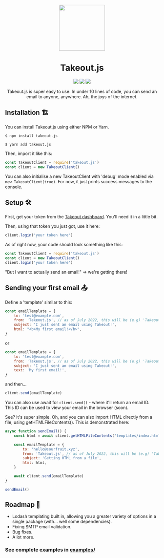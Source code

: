 <p align='center'><img src="https://i.ibb.co/s9kq3V0/takeout.png" height="150px"/></p>
<h1 align='center'>Takeout.js</h1>

<p align='center'>
    <img display="inline-block" src="https://img.shields.io/npm/v/takeout.js?style=for-the-badge" /> <img display="inline-block"  src="https://img.shields.io/bundlephobia/minzip/takeout.js?style=for-the-badge" /> <img display="inline-block" src="https://img.shields.io/badge/Made%20with-JavaScript-yellow?style=for-the-badge" />
</p>
<p align='center'>Takeout.js is super easy to use. In under 10 lines of code, you can send an email to anyone, anywhere. Ah, the joys of the internet.</p>

## Installation 🏗
You can install Takeout.js using either NPM or Yarn. 
```shell
$ npm install takeout.js
```
```shell
$ yarn add takeout.js
```

Then, import it like this:
```js
const TakeoutClient = require('takeout.js')
const client = new TakeoutClient()
```

You can also initialise a new TakeoutClient with 'debug' mode enabled via `new TakeoutClient(true)`. For now, it just prints success messages to the console. 

## Setup 🛠
First, get your token from the [Takeout dashboard](https://takeout.bysourfruit.com/dashboard). You'll need it in a little bit.

Then, using that token you just got, use it here: 
```js
client.login('your token here')
```

As of right now, your code should look something like this:
```js
const TakeoutClient = require('takeout.js')
const client = new TakeoutClient()
client.login('your token here')
```

"But I want to actually send an email!" => we're getting there!  

## Sending your first email 📤

Define a 'template' similar to this: 
```js
const emailTemplate = {
    to: 'test@example.com',
    from: 'Takeout.js', // as of July 2022, this will be (e.g) 'Takeout.js via Takeout' 
    subject: 'I just sent an email using Takeout!',
    html: "<b>My first email!</b>",
}
```
or
```js
const emailTemplate = {
    to: 'test@example.com',
    from: 'Takeout.js', // as of July 2022, this will be (e.g) 'Takeout.js via Takeout' 
    subject: 'I just sent an email using Takeout!',
    text: 'My first email!',
}
```
and then... 
```js
client.send(emailTemplate)
```
You can also use await for `client.send()` - where it'll return an email ID. This ID can be used to view your email in the browser (soon).

See? It's super simple. Oh, and you can also import HTML directly from a file, using getHTMLFileContents(). 
This is demonstrated here: 
```js
async function sendEmail() {
    const html = await client.getHTMLFileContents('templates/index.html')

    const emailTemplate = {
        to: 'hello@sourfruit.xyz',
        from: 'Takeout.js', // as of July 2022, this will be (e.g) 'Takeout.js via Takeout' for free users
        subject: 'Getting HTML from a file',
        html: html,
    }

    await client.send(emailTemplate)
}

sendEmail()
```

## Roadmap 🚦
- Lodash templating built in, allowing you a greater variety of options in a single package (with... well some dependencies). 
- Fixing SMTP email validation.
- Bug fixes.
- A lot more.

### See complete examples in [examples/](https://github.com/Takeout-bysourfruit/takeout.js/tree/main/examples)